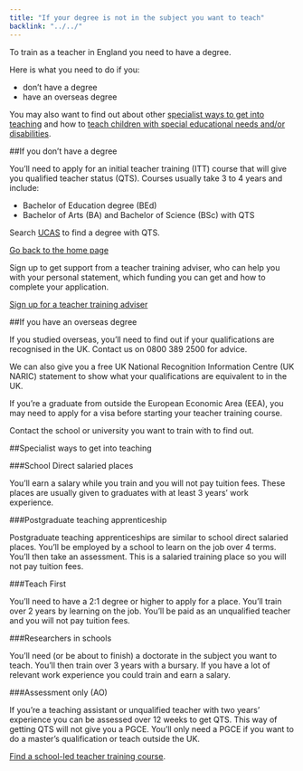 ```yaml
---
title: "If your degree is not in the subject you want to teach"
backlink: "../../"
---
```


To train as a teacher in England you need to have a degree.

Here is what you need to do if you:

  - don’t have a degree
  - have an overseas degree

You may also want to find out about other [specialist ways to get into teaching](#specialist-ways-to-get-into-teaching) and how to [teach children with special educational needs and/or disabilities](#training-to-teach-children-with-special-educational-needs-and-or-disabilities-send).

##If you don’t have a degree

You’ll need to apply for an initial teacher training (ITT) course that will give you qualified teacher status (QTS). Courses usually take 3 to 4 years and include:

  - Bachelor of Education degree (BEd)
  - Bachelor of Arts (BA) and Bachelor of Science (BSc) with QTS

Search [UCAS](#) to find a degree with QTS.

[Go back to the home page](/)

Sign up to get support from a teacher training adviser, who can help you with your personal statement, which funding you can get and how to complete your application.

[Sign up for a teacher training adviser](# "external")

##If you have an overseas degree

If you studied overseas, you’ll need to find out if your qualifications are recognised in the UK. Contact us on 0800 389 2500 for advice.

We can also give you a free UK National Recognition Information Centre (UK NARIC) statement to show what your qualifications are equivalent to in the UK.

If you’re a graduate from outside the European Economic Area (EEA), you may need to apply for a visa before starting your teacher training course.

Contact the school or university you want to train with to find out.

##Specialist ways to get into teaching

###School Direct salaried places

You’ll earn a salary while you train and you will not pay tuition fees. These places are usually given to graduates with at least 3 years’ work experience.

###Postgraduate teaching apprenticeship

Postgraduate teaching apprenticeships are similar to school direct salaried places. You’ll be employed by a school to learn on the job over 4 terms. You’ll then take an assessment. This is a salaried training place so you will not pay tuition fees.

###Teach First

You’ll need to have a 2:1 degree or higher to apply for a place. You’ll train over 2 years by learning on the job. You’ll be paid as an unqualified teacher and you will not pay tuition fees.

###Researchers in schools

You’ll need (or be about to finish) a doctorate in the subject you want to teach. You’ll then train over 3 years with a bursary. If you have a lot of relevant work experience you could train and earn a salary.

###Assessment only (AO)

If you’re a teaching assistant or unqualified teacher with two years’ experience you can be assessed over 12 weeks to get QTS. This way of getting QTS will not give you a PGCE. You’ll only need a PGCE if you want to do a master’s qualification or teach outside the UK.

[Find a school-led teacher training course](https://www.gov.uk/find-postgraduate-teacher-training-courses "external").
